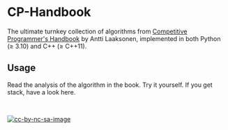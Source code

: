 # CP-Handbook

The ultimate turnkey collection of algorithms from
[Competitive Programmer's Handbook] by Antti Laaksonen, implemented in both
Python (≥ 3.10) and C++ (≥ C++11).

## Usage

Read the analysis of the algorithm in the book. Try it yourself. If you get
stack, have a look here.

<br>

[![cc-by-nc-sa-image]][cc-by-nc-sa]

<!--
## License

[CC BY-NC-SA 4.0][cc-by-nc-sa] -->

<!-- [![CC BY-NC-SA 4.0][cc-by-nc-sa-shield]][cc-by-nc-sa] -->

<!-- [Creative Commons Attribution-NonCommercial-ShareAlike 4.0 International License][cc-by-nc-sa]. -->

[Competitive Programmer's Handbook]: https://github.com/pllk/cphb
[cc-by-nc-sa]: http://creativecommons.org/licenses/by-nc-sa/4.0/
[cc-by-nc-sa-image]: https://licensebuttons.net/l/by-nc-sa/4.0/88x31.png
<!-- [cc-by-nc-sa-shield]: https://img.shields.io/badge/License-CC%20BY--NC--SA%204.0-blue.svg -->
